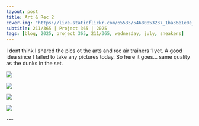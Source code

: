 ```yaml
---
layout: post
title: Art & Rec 2
cover-img: "https://live.staticflickr.com/65535/54680853237_1ba36e1e0e_h.jpg"
subtitle: 211/365 | Project 365 | 2025
tags: [blog, 2025, project 365, 211/365, wednesday, july, sneakers]
---
```

<style>
  .intro-header.big-img {
    background-position:center; 
  }
</style>
I dont think I shared the pics ot the arts and rec air trainers 1 yet. A good idea since I failed to take any pictures today. So here it goes... same quality as the dunks in the set.
<p class="post-img-wrap">
  <img src="https://live.staticflickr.com/65535/54681907824_c4b0b8597c_h.jpg">
</p>
<p class="post-img-wrap">
  <img src="https://live.staticflickr.com/65535/54681908243_aaeb519ace_h.jpg">
</p>
<p class="post-img-wrap">
  <img src="https://live.staticflickr.com/65535/54680853322_7fd2527f28_h.jpg">
</p>
<p class="post-img-wrap">
  <img src="https://live.staticflickr.com/65535/54680853237_1ba36e1e0e_h.jpg">
</p>
---
